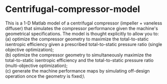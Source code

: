 # Centrifugal-compressor-model
This is a 1-D Matlab model of a centrifugal compressor (impeller + vaneless diffuser) that simulates the compressor performance given the machine's geometrical specifications.
The model is thought explicitly to allow you to:\
    (a) optimize the compressor geometry to maximize the total-to-static isentropic efficiency given a prescribed total-to-static pressure ratio (single objective optimization);\
    (b) optimize the compressor geometry to simultaneously maximize the total-to-static isentropic efficiency and the total-to-static pressure ratio (multi-objective optimization);\
    (c) generate the machine performance maps by simulating off-design operation once the geometry is fixed;\
